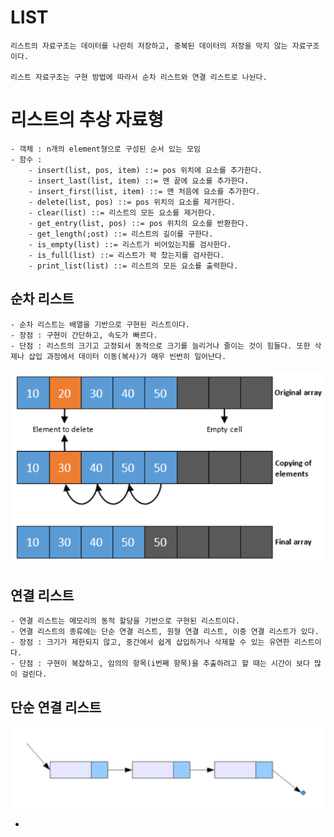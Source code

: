 # LIST

    리스트의 자료구조는 데이터를 나란히 저장하고, 중복된 데이터의 저장을 막지 않는 자료구조이다.

    리스트 자료구조는 구현 방법에 따라서 순차 리스트와 연결 리스트로 나뉜다.

# 리스트의 추상 자료형

    - 객체 : n개의 element형으로 구성된 순서 있는 모임
    - 함수 :
        - insert(list, pos, item) ::= pos 위치에 요소를 추가한다.
        - insert_last(list, item) ::= 맨 끝에 요소를 추가한다.
        - insert_first(list, item) ::= 맨 처음에 요소를 추가한다.
        - delete(list, pos) ::= pos 위치의 요소를 제거한다.
        - clear(list) ::= 리스트의 모든 요소를 제거한다.
        - get_entry(list, pos) ::= pos 위치의 요소를 반환한다.
        - get_length(;ost) ::= 리스트의 길이를 구한다.
        - is_empty(list) ::= 리스트가 비어있는지를 검사한다.
        - is_full(list) ::= 리스트가 꽉 찼는지를 검사한다.
        - print_list(list) ::= 리스트의 모든 요소를 출력한다.

## 순차 리스트

    - 순차 리스트는 배열을 기반으로 구현된 리스트이다.
    - 장점 : 구현이 간단하고, 속도가 빠르다.
    - 단점 : 리스트의 크기고 고정되서 동적으로 크기를 늘리거나 줄이는 것이 힘들다. 또한 삭제나 삽입 과정에서 데이터 이동(복사)가 매우 빈번히 일어난다.
![순차 리스트](./img/sequential_list.png)

## 연결 리스트

    - 연결 리스트는 메모리의 동적 할당을 기반으로 구현된 리스트이다.
    - 연결 리스트의 종류에는 단순 연결 리스트, 원형 연결 리스트, 이중 연결 리스트가 있다.
    - 장점 : 크기가 제한되지 않고, 중간에서 쉽게 삽입하거나 삭제할 수 있는 유연한 리스트이다.
    - 단점 : 구현이 복잡하고, 임의의 항목(i번째 항목)을 추출하려고 할 때는 시간이 보다 많이 걸린다.

## 단순 연결 리스트
![단순 연결 리스트](./img/singly%20linked%20list.png)
    
-  
